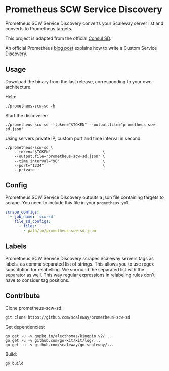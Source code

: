 # Prometheus SCW Service Discovery

Prometheus SCW Service Discovery converts your Scaleway server list and converts to Prometheus targets.

This project is adapted from the official [Consul SD](https://github.com/prometheus/prometheus/tree/master/documentation/examples/custom-sd).

An official Prometheus [blog post](https://prometheus.io/blog/2018/07/05/implementing-custom-sd/) explains how to write a Custom Service Discovery.

## Usage

Download the binary from the last release, corresponding to your own architecture.

Help:
```
./prometheus-scw-sd -h
```

Start the discoverer:
```
./prometheus-scw-sd --token="$TOKEN" --output.file="prometheus-scw-sd.json"
```

Using servers private IP, custom port and time interval in second:
```
./prometheus-scw-sd \
    --token="$TOKEN"                       \
    --output.file="prometheus-scw-sd.json" \
    --time.interval="90"                   \
    --port="1234"                          \
    --private
```

## Config

Prometheus SCW Service Discovery outputs a json file containing targets to scrape.
You need to include this file in your `prometheus.yml`.

```yml
scrape_configs:
  - job_name: 'scw-sd'
    file_sd_configs:
      - files:
        - path/to/prometheus-scw-sd.json
```

## Labels

Prometheus SCW Service Discovery scrapes Scaleway servers tags as labels, as comma separated list of strings.
This allows you to use regex substitution for relabelling.
We surround the separated list with the separator as well. This way regular expressions
in relabeling rules don't have to consider tag positions.


## Contribute

Clone prometheus-scw-sd:
```
git clone https://github.com/scaleway/prometheus-scw-sd
```

Get dependencies:
```
go get -u -v gopkg.in/alecthomas/kingpin.v2/...
go get -u -v github.com/go-kit/kit/log/...
go get -u -v github.com/scaleway/go-scaleway/...
```

Build:
```
go build
```
